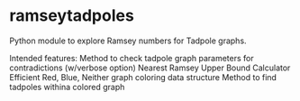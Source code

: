 ramseytadpoles
==============

Python module to explore Ramsey numbers for Tadpole graphs.

Intended features:
Method to check tadpole graph parameters for contradictions (w/verbose option)
Nearest Ramsey Upper Bound Calculator
Efficient Red, Blue, Neither graph coloring data structure
Method to find tadpoles withina colored graph
